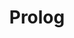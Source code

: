 ---
types: "word"

title: "Prolog"

categories: ['']

tags: ['Prolog']

arabic: 'لغة برمجة الحواسيب'

arexps: []

enwords: ['Prolog']

enexps: []

arlexicons: 'ل'

enlexicons: 'P'

authors: ['Ruqayya Roshdy']

translators: ['']

citations: 'العربية والذكاء الاصطناعي'

sources: 'مركز الملك عبدالله بن عبدالعزيز الدولي لخدمة اللغة العربية'

word: "true"

slug: ""
---